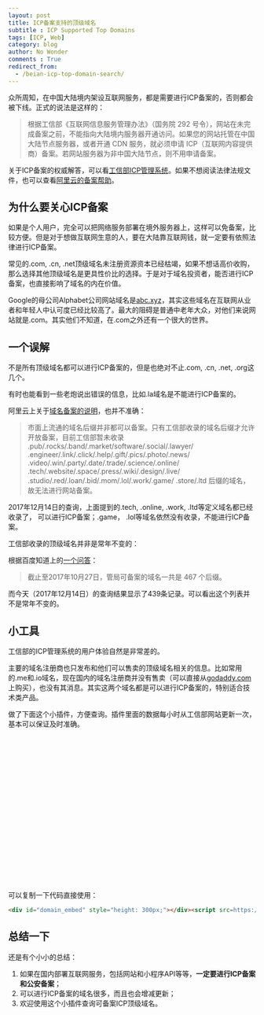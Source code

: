 ```yaml
---
layout: post
title: ICP备案支持的顶级域名
subtitle : ICP Supported Top Domains
tags: [ICP, Web]
category: blog
author: No Wonder
comments : True
redirect_from:
  - /beian-icp-top-domain-search/
---
```

众所周知，在中国大陆境内架设互联网服务，都是需要进行ICP备案的，否则都会被下线。正式的说法是这样的：

> 根据工信部《互联网信息服务管理办法》（国务院 292 号令），网站在未完成备案之前，不能指向大陆境内服务器开通访问。如果您的网站托管在中国大陆节点服务器，或者开通 CDN 服务，就必须申请 ICP（互联网内容提供商）备案。若网站服务器为非中国大陆节点，则不用申请备案。

关于ICP备案的权威解答，可以看[工信部ICP管理系统](http://www.miitbeian.gov.cn/)。如果不想阅读法律法规文件，也可以查看[阿里云的备案帮助](https://help.aliyun.com/knowledge_detail/36898.html)。

## 为什么要关心ICP备案

如果是个人用户，完全可以把网络服务部署在境外服务器上，这样可以免备案，比较方便。但是对于想做互联网生意的人，要在大陆靠互联网钱，就一定要有依照法律进行ICP备案。

常见的.com, .cn, .net顶级域名未注册资源资本已经枯竭，如果不想话高价收购，那么选择其他顶级域名是更具性价比的选择。于是对于域名投资者，能否进行ICP备案，也直接影响了域名的内在价值。

Google的母公司Alphabet公司网站域名是[abc.xyz](https://abc.xyz/)，其实这些域名在互联网从业者和年轻人中认可度已经比较高了。最大的阻碍是普通中老年大众，对他们来说网站就是.com。其实他们不知道，在.com之外还有一个很大的世界。

## 一个误解

不是所有顶级域名都可以进行ICP备案的，但是也绝对不止.com, .cn, .net, .org这几个。

有时也能看到一些老炮说出错误的信息，比如.la域名是不能进行ICP备案的。

阿里云上关于[域名备案的说明](https://help.aliyun.com/knowledge_detail/36904.html?spm=5176.doc59007.6.607.p3nHnh)，也并不准确：
> 市面上流通的域名后缀并非都可以备案。只有工信部收录的域名后缀才允许开放备案，目前工信部暂未收录 .pub/.rocks/.band/.market/software/.social/.lawyer/
> .engineer/.link/.click/.help/.gift/.pics/.photo/.news/
> .video/.win/.party/.date/.trade/.science/.online/
> .tech/.website/.space/.press/.wiki/.design/.live/
> .studio/.red/.loan/.bid/.mom/.lol/.work/.game/
> .store/.ltd 后缀的域名，故无法进行网站备案。

2017年12月14日的查询，上面提到的.tech, .online, .work, .ltd等定义域名都已经收录了， 可以进行ICP备案；.game， .lol等域名依然没有收录，不能进行ICP备案。

工信部收录的顶级域名并非是常年不变的：

根据百度知道上的[一个问答](https://zhidao.baidu.com/question/1049921757886904459.html)：
> 截止至2017年10月27日，管局可备案的域名一共是 467 个后缀。

而今天（2017年12月14日）的查询结果显示了439条记录。可以看出这个列表并不是常年不变的。

## 小工具

工信部的ICP管理系统的用户体验自然是非常差的。

主要的域名注册商也只发布和他们可以售卖的顶级域名相关的信息。比如常用的.me和.io域名，现在国内的域名注册商并没有售卖（可以直接从[godaddy.com](https://www.godaddy.com)上购买），也没有其消息。其实这两个域名都是可以进行ICP备案的，特别适合技术类产品。

做了下面这个小插件，方便查询。插件里面的数据每小时从工信部网站更新一次，基本可以保证及时准确。

<div id="domain_embed" style="height: 300px;"></div><script src=https://domain.nowonder.me/javascripts/embed.min.js async></script>

可以复制一下代码直接使用：

```html
<div id="domain_embed" style="height: 300px;"></div><script src=https://domain.nowonder.me/javascripts/embed.min.js async></script>
```

## 总结一下

还是有个小小的总结：

1. 如果在国内部署互联网服务，包括网站和小程序API等等，**一定要进行ICP备案和公安备案**；
2. 可以进行ICP备案的域名很多，而且也会增减更新；
3. 欢迎使用这个小插件查询可备案ICP顶级域名。
